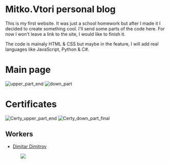 # Mitko.Vtori personal blog

This is my first website.
It was just a school homework but after I made it I decided to create something cool.
I'll send some parts of the code here.
For now I won't leave a link to the site, I would like to finish it.

The code is mainaly HTML & CSS but maybe in the feature, I will add real languages like JavaScript, Python & C#.

# Main page
![upper_part_end](https://user-images.githubusercontent.com/112943652/191248311-5ff6da95-f6cd-41e6-8aaa-a1d3862664f1.png)
![down_part](https://user-images.githubusercontent.com/112943652/191248370-c79a6018-e62e-48d8-96c5-fe948ddf348d.png)

# Certificates
![Certy_upper_part_end](https://user-images.githubusercontent.com/112943652/191248602-aeabc77d-f2fe-4c33-ae1f-1ff1f382d9a6.png)
![Certy_down_part_final](https://user-images.githubusercontent.com/112943652/191248625-e73c61aa-76a9-448a-9327-57f248af39a7.png)

## Workers
<ul>
  <li>
    <a href="https://github.com/MitkoVtori">Dimitar Dimitrov</a>
  </li>
<ul>
   
<img src="https://user-images.githubusercontent.com/112943652/191248257-4d16bb65-d42c-46c1-ae31-915e0624d577.png">
